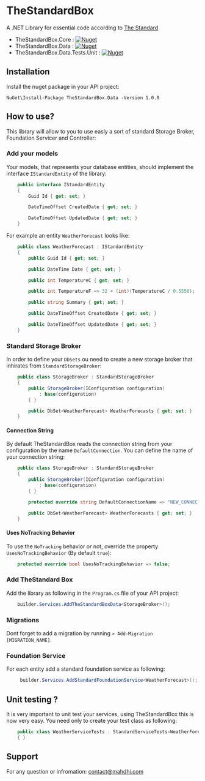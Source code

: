 # TheStandardBox
A .NET Library for essential code according to [The Standard](https://github.com/hassanhabib/The-Standard)

- TheStandardBox.Core : [![Nuget](https://img.shields.io/nuget/v/TheStandardBox.Core)](https://www.nuget.org/packages/TheStandardBox.Core/)
- TheStandardBox.Data : [![Nuget](https://img.shields.io/nuget/v/TheStandardBox.Data)](https://www.nuget.org/packages/TheStandardBox.Data/)
- TheStandardBox.Data.Tests.Unit : [![Nuget](https://img.shields.io/nuget/v/TheStandardBox.Data.Tests.Unit)](https://www.nuget.org/packages/TheStandardBox.Data.Tests.Unit/)

## Installation
Install the nuget package in your API project:
```shell
NuGet\Install-Package TheStandardBox.Data -Version 1.0.0
```

## How to use?
This library will allow to you to use easly a sort of standard Storage Broker, Foundation Servicer and Controller:

### Add your models
Your models, that represents your database entities, should implement the interface `IStandardEntity` of the library:

```cs
    public interface IStandardEntity
    {
        Guid Id { get; set; }

        DateTimeOffset CreatedDate { get; set; }

        DateTimeOffset UpdatedDate { get; set; }
    }
```

For example an entity `WeatherForecast` looks like:

```cs
    public class WeatherForecast : IStandardEntity
    {
        public Guid Id { get; set; }

        public DateTime Date { get; set; }

        public int TemperatureC { get; set; }

        public int TemperatureF => 32 + (int)(TemperatureC / 0.5556);

        public string Summary { get; set; }

        public DateTimeOffset CreatedDate { get; set; }

        public DateTimeOffset UpdatedDate { get; set; }
    }
```

### Standard Storage Broker
In order to define your `DbSets` ou need to create a new storage broker that inhirates from `StandardStorageBroker`:

```cs
    public class StorageBroker : StandardStorageBroker
    {
        public StorageBroker(IConfiguration configuration)
            : base(configuration)
        { }

        public DbSet<WeatherForecast> WeatherForecasts { get; set; } 
    }
```
#### Connection String
By default TheStandardBox reads the connection string from your configuration by the name `DefaultConnection`. 
You can define the name of your connection string:

```cs
    public class StorageBroker : StandardStorageBroker
    {
        public StorageBroker(IConfiguration configuration)
            : base(configuration)
        { }

        protected override string DefaultConnectionName => "NEW_CONNECTION_STRING_NAME";

        public DbSet<WeatherForecast> WeatherForecasts { get; set; } 
    }
```

#### Uses NoTracking Behavior
To use the `NoTracking` behavior or not, override the property `UsesNoTrackingBehavior` (By default `true`):

```cs
    protected override bool UsesNoTrackingBehavior => false;
```

### Add TheStandard Box
Add the library as following in the `Program.cs` file of your API project:

```cs
    builder.Services.AddTheStandardBoxData<StorageBroker>();
```
### Migrations
Dont forget to add a migration by running `> Add-Migration [MIGRATION_NAME]`.

### Foundation Service
For each entity add a standard foundation service as following:

```cs
     builder.Services.AddStandardFoundationService<WeatherForecast>();
```
## Unit testing ?
It is very important to unit test your services, using TheStandardBox this is now very easy. You need only to create your test class as following:

```cs
    public class WeatherServiceTests : StandardServiceTests<WeatherForecast>
    { }
```
## Support
For any question or infromation: contact@mahdhi.com
